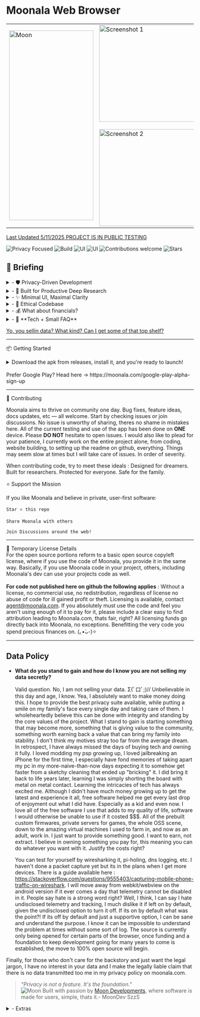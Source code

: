 # Moonala Web Browser

<table>
  <tr>
    <td>
      <img src="https://assets.zyrosite.com/cdn-cgi/image/format=auto,w=426,h=769,fit=contain/m5KMD6loVNFzveb4/portait-beauty-AVL7ZjaMl8IZyB1n.png" width="226" height="509" alt="Moon">
    </td>

  <td>
    <img src="https://assets.zyrosite.com/cdn-cgi/image/format=auto,w=500,h=200,fit=contain/m5KMD6loVNFzveb4/showcase-displayimage-m2W8NGEwNQIQkv9Z.png" width="528" height="260" alt="Screenshot 1"><br> <br>
      <img src="https://assets.zyrosite.com/cdn-cgi/image/format=auto,w=500,h=200,fit=contain/m5KMD6loVNFzveb4/showcase-2-YleWgGQw3as67VLX.png" width="528" height="260" alt="Screenshot 2">
    </td>
  </tr>
</table>



[Last Updated 5/11/2025 PROJECT IS IN PUBLIC TESTING](https://moonala.com/changelog)
       
![Privacy Focused](https://img.shields.io/badge/Privacy-100%25-brightgreen)
![Build](https://img.shields.io/badge/UserRights-Respected-passing)
![UI](https://img.shields.io/badge/UI-future--dynamic-9cf)
![UI](https://img.shields.io/badge/shields.io-Iliek--shields-9cf)
![Contributions welcome](https://img.shields.io/badge/contributions-welcome-blue)
![Stars](https://img.shields.io/github/stars/MoonDevelopmentsLLC/Moonala-Web-Browser?style=social)

## 🚀 Briefing

<details><summary>- 🛡️ Privacy-Driven Development   </summary> <br>


  <br>
         &nbsp;  &nbsp;  &nbsp; Zero telemetry. No profiling. All local. Every request scrutinized, every connection transparent. </details>

<details><summary>- 🧠 Built for Productive Deep Research   </summary> <br>

 
</br>
          &nbsp;  &nbsp;  &nbsp;Tab grouping, multi-window workflows, AI and LLM convienience implemented, eye protection, **guards for WebGl and Canvas use**, the list
      goes on — reimagining what browsers should do. While also bringing pc features to mobile as a side quest.</summary>xD did I sound cool there? </details>

 

<details><summary>- ✨ Minimal UI, Maximal Clarity    </summary> <br>

  <br>
          &nbsp;  &nbsp;  &nbsp;Focus-oriented UI with immersive mode, different layouts and plenty of tools. Great anywhere, excellent on the go. Does ____ webpage have an annoyance on-screen? No worries, Moonala can remove that for you.
    With a **native** element remover, you can get those time consuming annoyances off the screen with just a tap, and in the future, it will also store references to past removed annoyances and keep them removed globally on **any** page.</details>

<details><summary>- 🧭 Ethical Codebase    </summary> <br>
  <br>
           &nbsp;  &nbsp;  &nbsp; Source-available, Code with a conscience. No nonsense. Privacy is the muse. No Data Abuse. </details>

<details><summary>- 💰 What about financials? </summary> <br>

  <br>
             &nbsp;  &nbsp;  &nbsp; There is no financials right now, currently taking a loss on developing the project but I will be looking for funding soon. Ideally in the future- in an ethical manner, funding will come from sponsors, donations, grants, merch, enterprise licensing and partnerships with funding foundations. No matter the financial situation, fundamentals can't be changed or swayed and personal data is never shared or transmitted. There is a lot more to Moon Developments, and there will never be a need to abuse Moonala because the portfolio is diverse, MoonDev don't keep no eggs in one basket (>‿^). If a future financial supporter were to advertise through a partnership with Moonala; in any form, they will be expected to meet the standards of natural privacy.
 (None of that 'loose static' advertising. Partnerships with real teams, backing real products, with genuine intrigue and use cases).</details>


<details><summary>- 🧩 **Tech + Small FAQ**
  </summary>
              Java, Kotlin, and the typical basics. Keeping it simple and approachable.

  Q: Other browsers using webview are missing critical features like OAuth2
           and do things like sending the app package in the header. What
           makes Moonala any different? How can I daily drive it with these
           web features broken and lack of default privacy? 

  A: Moonala should include full functionality despite websites and
           google blocking or not supporting certain functions through webview.
           99% of the time everything will work. When it doesn't, the unchained
           tabs(compatibility mode) are designed to work 100% of the time. Useful 
           for sites that get overzealous with their tracking requirements.  
           The defaults are set to a relaxed private that is still very private if
           used right. When all nazar switches are toggled on (pressing strict privacy button)
           identifying data is removed to an extent not seen in most browsers without heavy tinkering or addons installed. 
           The browsers using webview that I have tested specify they are built to 
           be private and despite this, in my tests all of them announce you are using 
           "your exact device,with that browser, via that app." With no instructions 
           on hardening via dev tools or alternative solutions offered. When they do
           support privacy, they lack elsewhere, be it web features, full usability,
           or modernity in the browser itself. WebView is very much so WebKit, one case 
           for its use is because the gecko engine produces some errors not seen in webkit.
           This sentiment is reflected online and often times hosting services will have 
           additional docs just for errors that crop up using the gecko engine, such
           as pr end of file errors that are handled gracefully in WebKit. Since Moonala
           is meant to be usable as a default browser, it is logical to use a high compatibility
           web engine. Bundling a custom webkit is currently -WIP- The current testing releases 
           using webview will be maintained until webview isn't able to be made private, so have 
           no worries about getting use to a certain flavor and it depracating. As a bonus, the 
           webview edition **should** be compatible with privacy centric webviews like bromite, 
           allowing for a dual layer of protection.

  **If you don't login to personally identifying sites and you use a clean IP not linked to you,
           Moonala is very private and probably stable too. A lot of the current issues are linked to sites
           that don't like Moonala's paranoid by default anti-tracking, usually sites requiring a login
           that is tied to an identity.**

   Moonala is not trying to be like the rest of the webview browsers. Its not the next 
           fox clone or mainstream browser re-skin. It is Moonala. 
    There is a *Custom Extensions & Plugins engine in development*
           meant to rival the big players while being easier to use and universally compatible.

   Q: Dependency on webview is dangerous, what if it becomes malicious or google pulls the plug?<br>
          A: The Codebase is designed to be modular, a replacement engine is possible in the future. 

   Q: What are your relations to pale moon?<br>
          A: Absolutely none. The theme around the moon from Project Moonala to the name MoonDevelopments, to MoonDev SzzS all stem from my enjoyment of looking at the moon while it rains and drifting into the peaceful night. An enjoyment I don't have often anymore but think of a lot. Pale Moon is a cool project though, I can respect what they are doing for sure. I have even used it in the past when exploring options. Nala for me has meant, Never Angry, Always Loving. Lunala is a cool pokemon too.
          
  </details>

[Yo, you sellin data? What kind? Can I get some of that top shelf?](#data-policy)

---

📦 Getting Started

<details><summary> Download the apk from releases, install it, and you're ready to launch!<br>
                   <br> Prefer Google Play? Head here -> https://moonala.com/google-play-alpha-sign-up

  </summary>

  Accept the terms if you are okay with them. A popup will display on the very first run with optional setups, and it can be recalled by tapping Lunar Features in the menu.
    Due to way the code is currently set up, If you are mot on android 9+ the testing releases will be VERY unstable. 9 runs, but requires storage permissions for certain features. 10+ Has been stable enough for me to daily use.
      I currently do testing on an android 14 device, the only device available too me for now. Once I am able to test more android versions, I will address stability issues on them. For now, I can say android 14+ SHOULD
        be completely crash free, but I have not tested every website there is or anything, so there is still a chance. </details>

---
🙌 Contributing

Moonala aims to thrive on community one day. Bug fixes, feature ideas, docs updates, etc — all welcome.
Start by checking issues or join discussions. No issue is unworthy of sharing, theres no shame in mistakes here.
All of the current testing and use of the app has been done on **ONE** device. Please **DO NOT** hesitate to open issues.
I would also like to plead for your patience, I currently work on the entire project alone, from coding, website building, to setting
up the readme on github, everything. Things may seem slow at times but I will take care of issues. In order of severity.

When contributing code, try to meet these ideals : 
Designed for dreamers. Built for researchers. Protected for everyone. Safe for the family.

⭐️ Support the Mission

If you like Moonala and believe in private, user-first software:

    Star ⭐ this repo

    Share Moonala with others

    Join Discussions around the web!

---

📝 Temporary License Details <br>
For the open source portions reform to a basic open source copyleft license, where if you use the code of Moonala, you provide it in the same way. Basically, if you use Moonala code in your project, others, including Moonala's dev can use your projects code as well. <br><br> **For code not published here on github the following applies** : 
Without a license, no commercial use, no redistribution, regardless of license no abuse of code for ill gained profit or theft. Licensing is available, contact agent@moonala.com. If you absolutely must use the code and feel you aren't using enough of it to pay for it, please include a clear easy to find attribution leading to Moonala.com, thats fair, right? All licensing funds go directly back into Moonala, no exceptions. Benefitting the very code you spend precious finances on. (｡•̀ᴗ-)✧

---

## Data Policy

- **What do you stand to gain and how do I know you are not selling my data secretly?**

  Valid question. No, I am not selling your data. Σ(ﾟ口ﾟ;)// Unbelievable in this day and age, I know. Yea, I absolutely want to make money doing this. I hope to provide the best privacy suite available, while putting a smile on my family's face every single day and taking care of them. I wholeheartedly believe this can be done with integrity and standing by the core values of the project. What I stand to gain is starting something that may become more, something that is giving value to the community, something worth earning back a value that can bring my family into stability. I don't think my motives stray too far from the average dream. In retrospect, I have always missed the days of buying tech and owning it fully. I loved modding my psp growing up, I loved jailbreaking an iPhone for the first time, I especially have fond memories of taking apart my pc in my more-naive-than-now days expecting it to somehow get faster from a sketchy cleaning that ended up "bricking" it. I did bring it back to life years later, learning I was simply shorting the board with metal on metal contact. Learning the intricacies of tech has always excited me. Although I didn't have much money growing up to get the latest and experience it all, free software helped me get every last drop of enjoyment out what I did have. Especially as a kid and even now. I love all of the free software I use that adds to my quality of life, software I would otherwise be unable to use if it costed $$$. All of the prebuilt custom firmwares, private servers for games, the whole OSS scene, down to the amazing virtual machines I used to farm in, and now as an adult, work in. I just want to provide something good. I want to earn, not extract. I believe in owning something you pay for, this meaning you can do whatever you want with it. Justify the costs right? <br>

  You can test for yourself by wiresharking it, pi-holing, dns logging, etc. I haven't done a packet capture yet but its in the plans when I get more devices. There is a guide available here : https://stackoverflow.com/questions/9555403/capturing-mobile-phone-traffic-on-wireshark. I will move away from webkit/webview on the android version if it ever comes a day that telemetry cannot be disabled in it. People say hate is a strong word right? Well, I think, I can say I hate undisclosed telemetry and tracking, I much dislike it if left on by default, given the undisclosed option to turn it off. If its on by default what was the point?! If its off by default and just a supportive option, I can be sane and understand the purpose. I know it can be impossible to understand the problem at times without some sort of log. The source is currently only being opened for certain parts of the browser, once funding and a foundation to keep development going for many years to come is established, the move to 100% open source will begin. 

Finally, for those who don't care for the backstory and just want the legal jargon, I have no interest in your data and I make the legally liable claim that there is no data transmitted too me in my privacy policy on moonala.com.


> _"Privacy is not a feature. It's the foundation."_  
![Moon](https://assets.zyrosite.com/cdn-cgi/image/format=auto,w=60,fit=crop,q=95/m5KMD6loVNFzveb4/moongridstoreicon-AE0PyDGOPkUlPOMa.png) 
 Built with passion by [Moon Developments](https://moonala.com), where software is made for users, simple, thats it.- MoonDev SzzS


















<details><summary>- Extras </summary> <br>

## 🌍 Philosophy

> _“The browser should serve the user — not exploit them.”_

Moonala is a web browser built with **privacy-first development**, **research-optimized use**, and an intuitive ui designed for the future.  
Ethically written code. Zero compromise on your autonomy. No noise, no tracking — just focus. Your attention, your choices.  Moonala respects that.

---

## 📸 Screenshots

A glimpse, all links lead to the showcase for now.

| Home | Research View | Tab Grouping | Night Mode | Settings |
|------|----------------|--------------|-------------|----------|
| ![Home](https://moonala.com/showcase) | ![Research](https://moonala.com/showcase) | ![Tabs](https://moonala.com/showcase) | ![Night](https://moonala.com/showcase) | ![Settings](https://moonala.com/showcase) |

---
</details>

